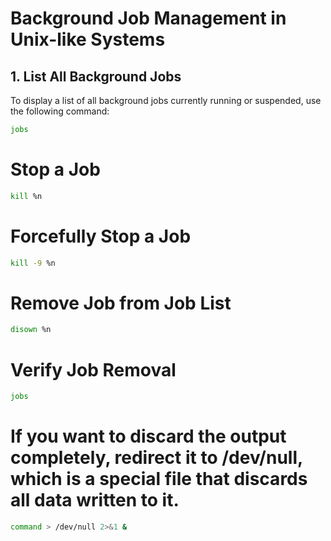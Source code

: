 # Background Job Management in Unix-like Systems

## 1. List All Background Jobs

To display a list of all background jobs currently running or suspended, use the following command:

```bash
jobs
```

# Stop a Job

```bash
kill %n
```

# Forcefully Stop a Job

```bash
kill -9 %n
```

# Remove Job from Job List

```bash
disown %n
```

# Verify Job Removal

```bash
jobs
```

# If you want to discard the output completely, redirect it to /dev/null, which is a special file that discards all data written to it.

```bash
command > /dev/null 2>&1 &
```
